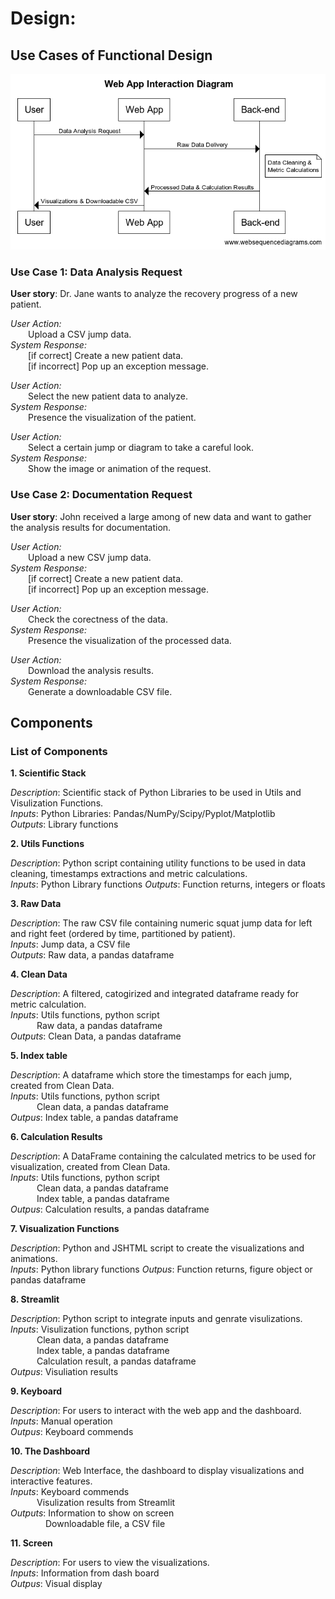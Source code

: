 # Design:

## Use Cases of Functional Design

![Alt text](./Interaction_Diagram1.png?raw=true)

### Use Case 1: Data Analysis Request

**User story**: Dr. Jane wants to analyze the recovery progress of a new patient.  

*User Action:*    
&ensp;&ensp;&ensp;&ensp;Upload a CSV jump data.  
*System Response:*  
&ensp;&ensp;&ensp;&ensp;[if correct] Create a new patient data.  
&ensp;&ensp;&ensp;&ensp;[if incorrect] Pop up an exception message.  

*User Action:*  
&ensp;&ensp;&ensp;&ensp;Select the new patient data to analyze.  
*System Response:*  
&ensp;&ensp;&ensp;&ensp;Presence the visualization of the patient.  

*User Action:*  
&ensp;&ensp;&ensp;&ensp;Select a certain jump or diagram to take a careful look.  
*System Response:*  
&ensp;&ensp;&ensp;&ensp;Show the image or animation of the request.  


### Use Case 2: Documentation Request

**User story**: John received a large among of new data and want to gather the analysis results for documentation.

*User Action:*  
&ensp;&ensp;&ensp;&ensp;Upload a new CSV jump data.  
*System Response:*  
&ensp;&ensp;&ensp;&ensp;[if correct] Create a new patient data.  
&ensp;&ensp;&ensp;&ensp;[if incorrect] Pop up an exception message.  

*User Action:*  
&ensp;&ensp;&ensp;&ensp;Check the corectness of the data.  
*System Response:*  
&ensp;&ensp;&ensp;&ensp;Presence the visualization of the processed data.  

*User Action:*  
&ensp;&ensp;&ensp;&ensp;Download the analysis results.  
*System Response:*  
&ensp;&ensp;&ensp;&ensp;Generate a downloadable CSV file.  



## Components

### List of Components

**1. Scientific Stack**

*Description*: Scientific stack of Python Libraries to be used in Utils and Visulization Functions.  
*Inputs*: Python Libraries: Pandas/NumPy/Scipy/Pyplot/Matplotlib  
*Outputs*: Library functions  

**2. Utils Functions**

*Description*: Python script containing utility functions to be used in data cleaning, timestamps extractions and metric calculations.  
*Inputs*: Python Library functions
*Outputs*: Function returns, integers or floats  

**3. Raw Data** 

*Description*: The raw CSV file containing numeric squat jump data for left and right feet (ordered by time, partitioned by patient).  
*Inputs*: Jump data, a CSV file  
*Outputs*: Raw data, a pandas dataframe  

**4. Clean Data**

*Description*: A filtered, catogirized and integrated dataframe ready for metric calculation.  
*Inputs*: Utils functions, python script  
&ensp;&ensp;&ensp;&ensp;&ensp;&ensp;Raw data, a pandas dataframe  
*Outputs*: Clean Data, a pandas dataframe  

**5. Index table**

*Description*: A dataframe which store the timestamps for each jump, created from Clean Data.  
*Inputs*: Utils functions, python script  
&ensp;&ensp;&ensp;&ensp;&ensp;&ensp;Clean data, a pandas dataframe  
*Outpus*: Index table, a pandas dataframe  

**6. Calculation Results** 

*Description*: A DataFrame containing the calculated metrics to be used for visualization, created from Clean Data.  
*Inputs*: Utils functions, python script  
&ensp;&ensp;&ensp;&ensp;&ensp;&ensp;Clean data, a pandas dataframe   
&ensp;&ensp;&ensp;&ensp;&ensp;&ensp;Index table, a pandas dataframe  
*Outpus*: Calculation results, a pandas dataframe  

**7. Visualization Functions**

*Description*: Python and JSHTML script to create the visualizations and animations.  
*Inputs*: Python library functions
*Outpus*: Function returns, figure object or pandas dataframe  

**8. Streamlit**

*Description*: Python script to integrate inputs and genrate visulizations.  
*Inputs*: Visulization functions, python script  
&ensp;&ensp;&ensp;&ensp;&ensp;&ensp;Clean data, a pandas dataframe  
&ensp;&ensp;&ensp;&ensp;&ensp;&ensp;Index table, a pandas dataframe  
&ensp;&ensp;&ensp;&ensp;&ensp;&ensp;Calculation result, a pandas dataframe  
*Outpus*: Visuliation results  

**9. Keyboard**

*Description*: For users to interact with the web app and the dashboard.  
*Inputs*: Manual operation  
*Outpus*: Keyboard commends  

**10. The Dashboard**

*Description*: Web Interface, the dashboard to display visualizations and interactive features.  
*Inputs*: Keyboard commends  
&ensp;&ensp;&ensp;&ensp;&ensp;&ensp;Visulization results from Streamlit  
*Outputs*: Information to show on screen  
&ensp;&ensp;&ensp;&ensp;&ensp;&ensp;&ensp;&ensp;Downloadable file, a CSV file  

**11. Screen**

*Description*: For users to view the visualizations.  
*Inputs*: Information from dash board  
*Outpus*: Visual display  
